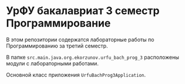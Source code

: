 # УрФУ бакалавриат 3 семестр Программирование
В этом репозитории содержатся лабораторные работы по Программированию за третий семестр.

В папке `src.main.java.org.ekorzunov.urfu_bach_prog_3` расположены модули с лабораторными работами.

Основной класс приложения `UrfuBachProg3Application`.
